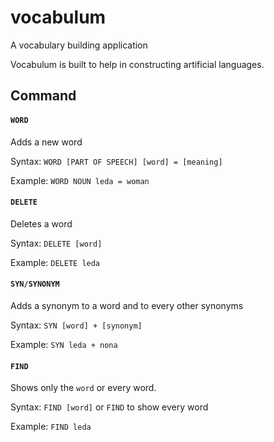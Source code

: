 # vocabulum
A vocabulary building application

Vocabulum is built to help in constructing artificial languages.

## Command
#### ```WORD```
Adds a new word

Syntax: ```WORD [PART OF SPEECH] [word] = [meaning]```

Example: ```WORD NOUN leda = woman```

#### ```DELETE```
Deletes a word

Syntax: ```DELETE [word]```

Example: ```DELETE leda```

#### ```SYN/SYNONYM```
Adds a synonym to a word and to every other synonyms

Syntax: ```SYN [word] + [synonym]```

Example: ```SYN leda + nona```

#### ```FIND```
Shows only the ```word``` or every word.

Syntax: ```FIND [word]``` or ```FIND``` to show every word

Example: ```FIND leda```

